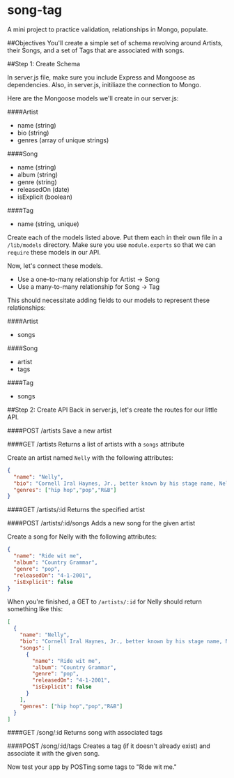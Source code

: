 song-tag
========

A mini project to practice validation, relationships in Mongo, populate.

##Objectives
You'll create a simple set of schema revolving around Artists, their Songs, and a set of Tags that are associated with songs.

##Step 1: Create Schema

In server.js file, make sure you include Express and Mongoose as dependencies. Also, in server.js, initiliaze the connection to Mongo.

Here are the Mongoose models we'll create in our server.js:

####Artist
 * name (string)
 * bio (string)
 * genres (array of unique strings)

####Song
 * name (string)
 * album (string)
 * genre (string)
 * releasedOn (date)
 * isExplicit (boolean)

####Tag
 * name (string, unique)

Create each of the models listed above. Put them each in their own file in a `/lib/models` directory. Make sure you use `module.exports` so that we can `require` these models in our API.

Now, let's connect these models. 

* Use a one-to-many relationship for Artist -> Song
* Use a many-to-many relationship for Song -> Tag

This should necessitate adding fields to our models to represent these relationships:

####Artist
* songs

####Song
* artist
* tags

####Tag
* songs

##Step 2: Create API
Back in server.js, let's create the routes for our little API.

####POST /artists
Save a new artist

####GET /artists
Returns a list of artists with a `songs` attribute

Create an artist named `Nelly` with the following attributes:

```json
{
  "name": "Nelly",
  "bio": "Cornell Iral Haynes, Jr., better known by his stage name, Nelly, is an American rapper, singer, songwriter, entrepreneur, investor and occasional actor from St. Louis, Missouri",
  "genres": ["hip hop","pop","R&B"]
}
```

####GET /artists/:id
Returns the specified artist

####POST /artists/:id/songs
Adds a new song for the given artist

Create a song for Nelly with the following attributes:

```json
{
  "name": "Ride wit me", 
  "album": "Country Grammar", 
  "genre": "pop", 
  "releasedOn": "4-1-2001", 
  "isExplicit": false
}
```


When you're finished, a GET to `/artists/:id` for Nelly should return something like this:

```json
[
  {
    "name": "Nelly",
    "bio": "Cornell Iral Haynes, Jr., better known by his stage name, Nelly, is an American rapper, singer, songwriter, entrepreneur, investor and occasional actor from St. Louis, Missouri",
    "songs": [
      {
        "name": "Ride wit me", 
        "album": "Country Grammar", 
        "genre": "pop", 
        "releasedOn": "4-1-2001", 
        "isExplicit": false
      }
    ],
    "genres": ["hip hop","pop","R&B"]
  }
]
```

####GET /song/:id
Returns song with associated tags

####POST /song/:id/tags
Creates a tag (if it doesn't already exist) and associate it with the given song.

Now test your app by POSTing some tags to "Ride wit me."
